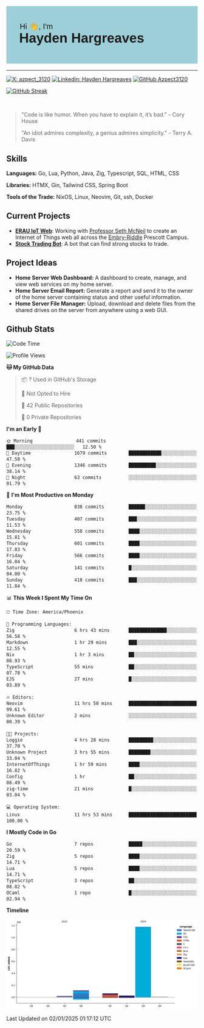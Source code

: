![Hayden Hargreaves](https://github.com/Azpect3120/Azpect3120/blob/master/download.png?raw=true)

<hr>

[![X: azpect_3120](https://img.shields.io/twitter/follow/azpect_3120?style=social)](https://x.com/azpect_3120)
[![Linkedin: Hayden Hargreaves](https://img.shields.io/badge/-Hayden%20Hargreaves-blue?style=flat-square&logo=Linkedin&logoColor=white&link=https://www.linkedin.com/in/hayden-hargreaves-37b2802a4/)](https://www.linkedin.com/in/hayden-hargreaves-37b2802a4/)
[![GitHub Azpect3120](https://img.shields.io/github/followers/azpect3120?label=follow&style=social)](https://github.com/azpect3120)

[![GitHub Streak](https://streak-stats.demolab.com?user=Azpect3120&theme=rose-pine)](https://git.io/streak-stats)

<br>

> "Code is like humor. When you have to explain it, it’s bad." – Cory House
> 
> "An idiot admires complexity, a genius admires simplicity." - Terry A. Davis


## Skills
**Languages:** Go, Lua, Python, Java, Zig, Typescript, SQL, HTML, CSS 

**Libraries:** HTMX, Gin, Tailwind CSS, Spring Boot

**Tools of the Trade:** NixOS, Linux, Neovim, Git, ssh, Docker


## Current Projects 
- **[ERAU IoT Web](https://github.com/Azpect3120/InternetOfThings)**: Working with [Professor Seth McNeil](https://github.com/semcneil) to create an Internet of Things web all across the [Embry-Riddle](https://erau.edu) Prescott Campus.
- **[Stock Trading Bot](https://github.com/Azpect3120/TradingBot)**: A bot that can find strong stocks to trade.


## Project Ideas
- **Home Server Web Dashboard:** A dashboard to create, manage, and view web services on my home server.
- **Home Server Email Report:** Generate a report and send it to the owner of the home server containing status and other useful information.
- **Home Server File Manager:** Upload, download and delete files from the shared drives on the server from anywhere using a web GUI.


## Github Stats

<!--START_SECTION:waka-->
![Code Time](http://img.shields.io/badge/Code%20Time-11%20hrs%2053%20mins-blue)

![Profile Views](http://img.shields.io/badge/Profile%20Views-0-blue)

**🐱 My GitHub Data** 

> 📦 ? Used in GitHub's Storage 
 > 
> 🚫 Not Opted to Hire
 > 
> 📜 42 Public Repositories 
 > 
> 🔑 0 Private Repositories 
 > 
**I'm an Early 🐤** 

```text
🌞 Morning                441 commits         ███░░░░░░░░░░░░░░░░░░░░░░   12.50 % 
🌆 Daytime                1679 commits        ████████████░░░░░░░░░░░░░   47.58 % 
🌃 Evening                1346 commits        ██████████░░░░░░░░░░░░░░░   38.14 % 
🌙 Night                  63 commits          ░░░░░░░░░░░░░░░░░░░░░░░░░   01.79 % 
```
📅 **I'm Most Productive on Monday** 

```text
Monday                   838 commits         ██████░░░░░░░░░░░░░░░░░░░   23.75 % 
Tuesday                  407 commits         ███░░░░░░░░░░░░░░░░░░░░░░   11.53 % 
Wednesday                558 commits         ████░░░░░░░░░░░░░░░░░░░░░   15.81 % 
Thursday                 601 commits         ████░░░░░░░░░░░░░░░░░░░░░   17.03 % 
Friday                   566 commits         ████░░░░░░░░░░░░░░░░░░░░░   16.04 % 
Saturday                 141 commits         █░░░░░░░░░░░░░░░░░░░░░░░░   04.00 % 
Sunday                   418 commits         ███░░░░░░░░░░░░░░░░░░░░░░   11.84 % 
```


📊 **This Week I Spent My Time On** 

```text
🕑︎ Time Zone: America/Phoenix

💬 Programming Languages: 
Zig                      6 hrs 43 mins       ██████████████░░░░░░░░░░░   56.58 % 
Markdown                 1 hr 29 mins        ███░░░░░░░░░░░░░░░░░░░░░░   12.55 % 
Nix                      1 hr 3 mins         ██░░░░░░░░░░░░░░░░░░░░░░░   08.93 % 
TypeScript               55 mins             ██░░░░░░░░░░░░░░░░░░░░░░░   07.78 % 
EJS                      27 mins             █░░░░░░░░░░░░░░░░░░░░░░░░   03.89 % 

🔥 Editors: 
Neovim                   11 hrs 50 mins      █████████████████████████   99.61 % 
Unknown Editor           2 mins              ░░░░░░░░░░░░░░░░░░░░░░░░░   00.39 % 

🐱‍💻 Projects: 
Loggie                   4 hrs 28 mins       █████████░░░░░░░░░░░░░░░░   37.70 % 
Unknown Project          3 hrs 55 mins       ████████░░░░░░░░░░░░░░░░░   33.04 % 
InternetOfThings         1 hr 59 mins        ████░░░░░░░░░░░░░░░░░░░░░   16.82 % 
Config                   1 hr                ██░░░░░░░░░░░░░░░░░░░░░░░   08.49 % 
zig-time                 21 mins             █░░░░░░░░░░░░░░░░░░░░░░░░   03.04 % 

💻 Operating System: 
Linux                    11 hrs 53 mins      █████████████████████████   100.00 % 
```

**I Mostly Code in Go** 

```text
Go                       7 repos             █████░░░░░░░░░░░░░░░░░░░░   20.59 % 
Zig                      5 repos             ████░░░░░░░░░░░░░░░░░░░░░   14.71 % 
Lua                      5 repos             ████░░░░░░░░░░░░░░░░░░░░░   14.71 % 
TypeScript               3 repos             ██░░░░░░░░░░░░░░░░░░░░░░░   08.82 % 
OCaml                    1 repo              █░░░░░░░░░░░░░░░░░░░░░░░░   02.94 % 
```



**Timeline**

![Lines of Code chart](https://raw.githubusercontent.com/Azpect3120/Azpect3120/master/assets/bar_graph.png)


 Last Updated on 02/01/2025 01:17:12 UTC
<!--END_SECTION:waka-->

